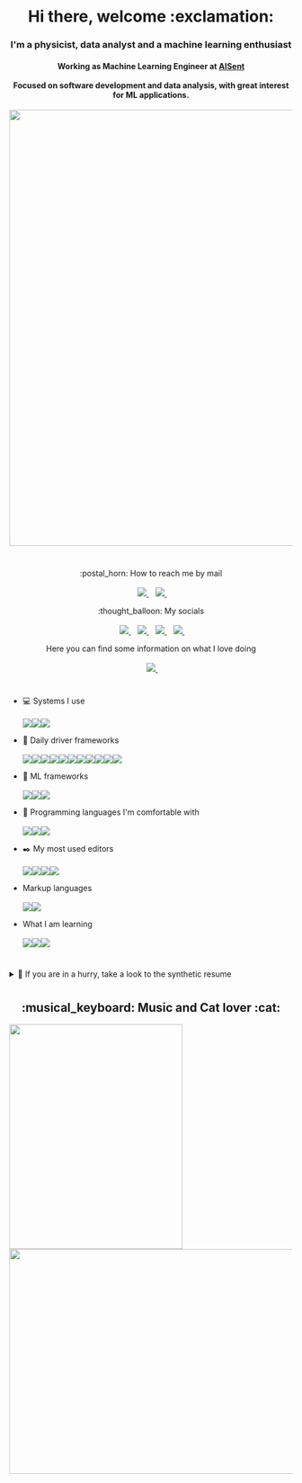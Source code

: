 <h1 align="center"> Hi there, welcome :exclamation: </h1>

<h3 align='center'>
  I'm a physicist, data analyst and a machine learning enthusiast
</h3>

<h4 align='center'>
  Working as Machine Learning Engineer at <a href="https://aisent.io/">AISent</a> <br/><br/>
  Focused on software development and data analysis, with great interest for ML applications.<br/>
</h4>

<img src="https://github.com/ecatanzani/ecatanzani/assets/18316072/1b02a135-6d67-413f-8787-0c369afeebef" width="1008" height="776">

<h1></h1>

<p align='center'>
  :postal_horn: How to reach me by mail <br/><br/>&nbsp;&nbsp;
  <a href='mailto:ecatanzani@protonmail.com'>
    <img src="https://img.shields.io/badge/ProtonMail-8B89CC?style=for-the-badge&logo=protonmail&logoColor=white" />
  </a>&nbsp;&nbsp;
  <a href='mailto:enricocatanzani@gmail.com'>
    <img src="https://img.shields.io/badge/Gmail-D14836?style=for-the-badge&logo=gmail&logoColor=white" />
  </a>&nbsp;&nbsp;
</p>  

<p align='center'>
  :thought_balloon: My socials<br/><br/>&nbsp;&nbsp;
  <a href="https://twitter.com/enricocatanzani">
    <img src="https://img.shields.io/badge/Twitter-1DA1F2?style=for-the-badge&logo=twitter&logoColor=white" />
  </a>&nbsp;&nbsp;
  <a href="https://telegram.me/ecatanzani">
    <img src="https://img.shields.io/badge/Telegram-2CA5E0?style=for-the-badge&logo=telegram&logoColor=white" />
  </a>&nbsp;&nbsp;
  <a href="https://join.skype.com/invite/h3lZpa6sDIxM">
    <img src="https://img.shields.io/badge/Skype-00AFF0?style=for-the-badge&logo=skype&logoColor=white" />
  </a>&nbsp;&nbsp;
  <a href=' https://www.facebook.com/enrico.catanzani.16'>
    <img src="https://img.shields.io/badge/Facebook-1877F2?style=for-the-badge&logo=facebook&logoColor=white" />
  </a>&nbsp;&nbsp;
  
<p align='center'>
  Here you can find some information on what I love doing <br/><br/>&nbsp;&nbsp;
  <a href="https://www.linkedin.com/in/ecatanzani/">
    <img src="https://img.shields.io/badge/linkedin-%230077B5.svg?&style=for-the-badge&logo=linkedin&logoColor=white" />
  </a>&nbsp;&nbsp;
</p>

<h1></h1>

<!-- badge source: https://github.com/alexandresanlim/Badges4-README.md-Profile -->

* :computer: Systems I use<br/><br/><img src="https://img.shields.io/badge/Mac-%23999999?logo=apple&logoColor=white&style=for-the-badge" /><img src="https://img.shields.io/badge/Linux-%23FCC624?logo=linux&logoColor=black&style=for-the-badge" /><img src="https://img.shields.io/badge/Windows-%230078D6?logo=windows&logoColor=white&style=for-the-badge" />

* :wrench: Daily driver frameworks <br/><br/> <img src="https://img.shields.io/badge/CMake-064F8C?style=for-the-badge&logo=cmake&logoColor=white" /><img src="https://img.shields.io/badge/conda-342B029.svg?&style=for-the-badge&logo=anaconda&logoColor=white" /><img src="https://img.shields.io/badge/Docker-2CA5E0?style=for-the-badge&logo=docker&logoColor=white" /><img src="https://img.shields.io/badge/GitKraken-179287?style=for-the-badge&logo=GitKraken&logoColor=white" /><img src="https://img.shields.io/badge/Jupyter-F37626.svg?&style=for-the-badge&logo=Jupyter&logoColor=white" /><img src="https://img.shields.io/badge/Selenium-43B02A?style=for-the-badge&logo=Selenium&logoColor=white" /><img src="https://img.shields.io/badge/SciPy-654FF0?style=for-the-badge&logo=SciPy&logoColor=white" /><img src="https://img.shields.io/badge/Numpy-777BB4?style=for-the-badge&logo=numpy&logoColor=white" /><img src="https://img.shields.io/badge/Pandas-2C2D72?style=for-the-badge&logo=pandas&logoColor=white" /><img src="https://img.shields.io/badge/Plotly-239120?style=for-the-badge&logo=plotly&logoColor=white" /><img src="https://img.shields.io/badge/Streamlit-FF4B4B?style=for-the-badge&logo=Streamlit&logoColor=white" />

* :rocket: ML frameworks <br/><br/><img src="https://img.shields.io/badge/Keras-D00000?style=for-the-badge&logo=Keras&logoColor=white" /><img src="https://img.shields.io/badge/TensorFlow-FF6F00?style=for-the-badge&logo=tensorflow&logoColor=white" /><img src="https://img.shields.io/badge/PyTorch-%23EE4C2C.svg?style=for-the-badge&logo=PyTorch&logoColor=white" />

* :pencil: Programming languages I'm comfortable with<br/><br/><img src="https://img.shields.io/badge/C-00599C?style=for-the-badge&logo=c&logoColor=white" /><img src="https://img.shields.io/badge/C%2B%2B-00599C?style=for-the-badge&logo=c%2B%2B&logoColor=white" /><img src="https://img.shields.io/badge/Python-FFD43B?style=for-the-badge&logo=python&logoColor=blue" />

* :black_nib: My most used editors<br/><br/><img src="https://img.shields.io/badge/Visual%20Studio%20Code-%23007ACC.svg?logo=visual-studio-code&logoColor=white&style=for-the-badge" /><img src="https://img.shields.io/badge/Xcode-007ACC?style=for-the-badge&logo=Xcode&logoColor=white" /><img src="https://img.shields.io/badge/Vim-%23019733.svg?logo=vim&logoColor=white&style=for-the-badge" /><img src="https://img.shields.io/badge/Emacs-7F5AB6.svg?logo=gnuemacs&logoColor=white&style=for-the-badge" />

* Markup languages <br/><br/><img src="https://img.shields.io/badge/LaTeX-47A141?style=for-the-badge&logo=LaTeX&logoColor=white" /><img src="https://img.shields.io/badge/json-5E5C5C?style=for-the-badge&logo=json&logoColor=white" />

* What I am learning <br/><br/><img src="https://img.shields.io/badge/kubernetes-326ce5.svg?&style=for-the-badge&logo=kubernetes&logoColor=white" /><img src="https://img.shields.io/badge/Go-00ADD8?style=for-the-badge&logo=go&logoColor=white" /><img src="https://img.shields.io/badge/Rust-000000?style=for-the-badge&logo=rust&logoColor=white" />

<h1></h1>

<details>
  <summary>📃 If you are in a hurry, take a look to the synthetic resume</summary>

<h3 align='center'>  Employment </h3>

- :scroll: **ML Engineer at AISent**\
  :calendar: 2022 - to date
  
<h3 align='center'> 🎓 Education </h3>

- :scroll: **PhD in Asto-Particle Physics**\
  :calendar: 2018 - 2022\
  :school: **University of Perugia** - Perugia, Italy

- :scroll: **Master's Degree in Physics**\
  :calendar: 2015 - 2018\
  :school: **University of Perugia** - Perugia, Italy

- :scroll: **Bachelor's Degree in Physics**\
  :calendar: 2011 - 2025\
  :school: **University of Perugia** - Perugia, Italy

<h3 align='center'> 👷 Experience </h3>

- 👨🏼‍💻 **Grant at INFN section Perugia**\
  :calendar: 2021 - 2022\
  :office: **INFN Section of Perugia** - Perugia, Italy
  
- 👨‍🏫 **Assistant Professor**\
  :calendar: 2018 - 2021\
  :school: **University of Perugia** - Perugia, Italy

</details>

<h1></h1>
<h2 align="center"> :musical_keyboard: Music and Cat lover :cat: </h2>

<img src="https://github.com/ecatanzani/ecatanzani/assets/18316072/b823b917-5528-4b94-bbae-52552731c2a2" width="308" height="400">
<img src="https://github.com/ecatanzani/ecatanzani/assets/18316072/3c328716-c98f-471a-8c46-9e6b910fc13e" width="520" height="400">
